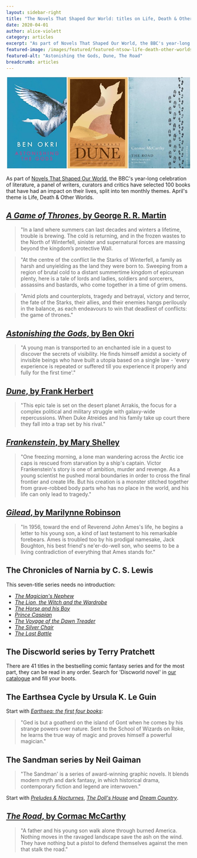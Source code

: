 ```yaml
---
layout: sidebar-right
title: "The Novels That Shaped Our World: titles on Life, Death & Other Worlds"
date: 2020-04-01
author: alice-violett
category: articles
excerpt: "As part of Novels That Shaped Our World, the BBC's year-long celebration of literature, a panel of writers, curators and critics have selected 100 books that have had an impact on their lives, split into ten monthly themes. April's theme is Life, Death & Other Worlds."
featured-image: /images/featured/featured-ntsow-life-death-other-worlds.jpg
featured-alt: "Astonishing the Gods, Dune, The Road"
breadcrumb: articles
---
```


![Astonishing the Gods, Dune, The Road](/images/featured/featured-ntsow-life-death-other-worlds.jpg)

As part of [Novels That Shaped Our World](https://www.bbc.co.uk/programmes/articles/494P41NCbVYHlY319VwGbxp/explore-the-list-of-100-novels-that-shaped-our-world), the BBC's year-long celebration of literature, a panel of writers, curators and critics have selected 100 books that have had an impact on their lives, split into ten monthly themes. April's theme is Life, Death & Other Worlds.

## [<cite>A Game of Thrones</cite>, by George R. R. Martin](https://suffolk.spydus.co.uk/cgi-bin/spydus.exe/ENQ/OPAC/BIBENQ?BRN=2060291)

> "In a land where summers can last decades and winters a lifetime, trouble is brewing. The cold is returning, and in the frozen wastes to the North of Winterfell, sinister and supernatural forces are massing beyond the kingdom’s protective Wall.

> "At the centre of the conflict lie the Starks of Winterfell, a family as harsh and unyielding as the land they were born to. Sweeping from a region of brutal cold to a distant summertime kingdom of epicurean plenty, here is a tale of lords and ladies, soldiers and sorcerers, assassins and bastards, who come together in a time of grim omens.

> "Amid plots and counterplots, tragedy and betrayal, victory and terror, the fate of the Starks, their allies, and their enemies hangs perilously in the balance, as each endeavours to win that deadliest of conflicts: the game of thrones."

## [<cite>Astonishing the Gods</cite>, by Ben Okri](https://suffolk.spydus.co.uk/cgi-bin/spydus.exe/ENQ/OPAC/BIBENQ?BRN=1723380)

> "A young man is transported to an enchanted isle in a quest to discover the secrets of visibility. He finds himself amidst a society of invisible beings who have built a utopia based on a single law - 'every experience is repeated or suffered till you experience it properly and fully for the first time'."

## [<cite>Dune</cite>, by Frank Herbert](https://suffolk.spydus.co.uk/cgi-bin/spydus.exe/ENQ/OPAC/BIBENQ?BRN=1845097)

> "This epic tale is set on the desert planet Arrakis, the focus for a complex political and military struggle with galaxy-wide repercussions. When Duke Atreides and his family take up court there they fall into a trap set by his rival."

## [<cite>Frankenstein</cite>, by Mary Shelley](https://suffolk.spydus.co.uk/cgi-bin/spydus.exe/ENQ/OPAC/BIBENQ?BRN=2550723)

> "One freezing morning, a lone man wandering across the Arctic ice caps is rescued from starvation by a ship's captain. Victor Frankenstein's story is one of ambition, murder and revenge. As a young scientist he pushed moral boundaries in order to cross the final frontier and create life. But his creation is a monster stitched together from grave-robbed body parts who has no place in the world, and his life can only lead to tragedy."

## [<cite>Gilead</cite>, by Marilynne Robinson](https://suffolk.spydus.co.uk/cgi-bin/spydus.exe/ENQ/OPAC/BIBENQ?BRN=352896)

> "In 1956, toward the end of Reverend John Ames's life, he begins a letter to his young son, a kind of last testament to his remarkable forebears. Ames is troubled too by his prodigal namesake, Jack Boughton, his best friend's ne'er-do-well son, who seems to be a living contradiction of everything that Ames stands for."

## The Chronicles of Narnia by C. S. Lewis

This seven-title series needs no introduction:

* [<cite>The Magician's Nephew</cite>](https://suffolk.spydus.co.uk/cgi-bin/spydus.exe/ENQ/OPAC/BIBENQ?BRN=95285)
* [<cite>The Lion, the Witch and the Wardrobe</cite>](https://suffolk.spydus.co.uk/cgi-bin/spydus.exe/ENQ/OPAC/BIBENQ?BRN=95278)
* [<cite>The Horse and his Boy</cite>](https://suffolk.spydus.co.uk/cgi-bin/spydus.exe/ENQ/OPAC/BIBENQ?BRN=95254)
* [<cite>Prince Caspian</cite>](https://suffolk.spydus.co.uk/cgi-bin/spydus.exe/ENQ/OPAC/BIBENQ?BRN=95272)
* [<cite>The Voyage of the Dawn Treader</cite>](https://suffolk.spydus.co.uk/cgi-bin/spydus.exe/ENQ/OPAC/BIBENQ?BRN=95265)
* [<cite>The Silver Chair</cite>](https://suffolk.spydus.co.uk/cgi-bin/spydus.exe/ENQ/OPAC/BIBENQ?BRN=95260)
* [<cite>The Last Battle</cite>](https://suffolk.spydus.co.uk/cgi-bin/spydus.exe/ENQ/OPAC/BIBENQ?BRN=95290)

## The Discworld series by Terry Pratchett

There are 41 titles in the bestselling comic fantasy series and for the most part, they can be read in any order. Search for 'Discworld novel' in [our catalogue](https://suffolk.spydus.co.uk/cgi-bin/spydus.exe/MSGTRN/OPAC/BSEARCH?HOMEPRMS=GENPARAMS) and fill your boots.

## The Earthsea Cycle by Ursula K. Le Guin

Start with [<cite>Earthsea: the first four books</cite>](https://suffolk.spydus.co.uk/cgi-bin/spydus.exe/ENQ/OPAC/BIBENQ?BRN=1502755):

> "Ged is but a goatherd on the island of Gont when he comes by his strange powers over nature. Sent to the School of Wizards on Roke, he learns the true way of magic and proves himself a powerful magician."

## The Sandman series by Neil Gaiman

> "The Sandman' is a series of award-winning graphic novels. It blends modern myth and dark fantasy, in which historical drama, contemporary fiction and legend are interwoven."

Start with [<cite>Preludes & Nocturnes</cite>](https://suffolk.spydus.co.uk/cgi-bin/spydus.exe/ENQ/OPAC/BIBENQ?BRN=2479776), [<cite>The Doll's House</cite>](https://suffolk.spydus.co.uk/cgi-bin/spydus.exe/ENQ/OPAC/BIBENQ?BRN=2483073) and [<cite>Dream Country</cite>](https://suffolk.spydus.co.uk/cgi-bin/spydus.exe/ENQ/OPAC/BIBENQ?BRN=2484525).

## [<cite>The Road</cite>, by Cormac McCarthy](https://suffolk.spydus.co.uk/cgi-bin/spydus.exe/ENQ/OPAC/BIBENQ?BRN=2494523)

> "A father and his young son walk alone through burned America. Nothing moves in the ravaged landscape save the ash on the wind. They have nothing but a pistol to defend themselves against the men that stalk the road."
